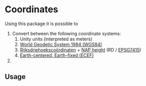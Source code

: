 ﻿Coordinates
===========

Using this package it is possible to 

1. Convert between the following coordinate systems:
   1. Unity units (interpreted as meters)
   2. [World Geodetic System 1984 (WGS84)](https://nl.wikipedia.org/wiki/WGS_84)
   3. [Rijksdriehoekscoördinaten](https://nl.wikipedia.org/wiki/Rijksdriehoeksco%C3%B6rdinaten) + [NAP height](https://en.wikipedia.org/wiki/Amsterdam_Ordnance_Datum) (RD / [EPSG7415](https://epsg.io/7415))
   4. [Earth-centered, Earth-fixed (ECEF)](https://en.wikipedia.org/wiki/Earth-centered,_Earth-fixed_coordinate_system)
5. 

Usage
-----

